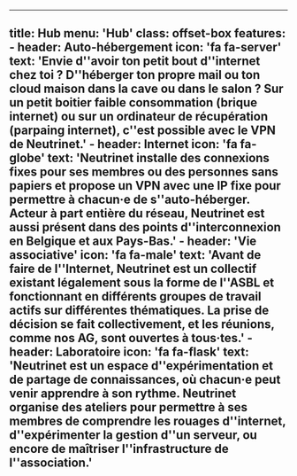---

title: Hub
menu: 'Hub'
class: offset-box
features:
    - header: Auto-hébergement
      icon: 'fa fa-server'
      text: 'Envie d''avoir ton petit bout d''internet chez toi ? D''héberger ton propre mail ou ton cloud maison dans la cave ou dans le salon ? Sur un petit boitier faible consommation (brique internet) ou sur un ordinateur de récupération (parpaing internet), c''est possible avec le VPN de Neutrinet.'
    - header: Internet
      icon: 'fa fa-globe'
      text: 'Neutrinet installe des connexions fixes pour ses membres ou des personnes sans papiers et propose un VPN avec une IP fixe pour permettre à chacun·e de s''auto-héberger. Acteur à part entière du réseau, Neutrinet est aussi présent dans des points d''interconnexion en Belgique et aux Pays-Bas.'
    - header: 'Vie associative'
      icon: 'fa fa-male'
      text: 'Avant de faire de l''Internet, Neutrinet est un collectif existant légalement sous la forme de l''ASBL et fonctionnant en différents groupes de travail actifs sur différentes thématiques. La prise de décision se fait collectivement, et les réunions, comme nos AG, sont ouvertes à tous·tes.'
    - header: Laboratoire
      icon: 'fa fa-flask'
      text: 'Neutrinet est un espace d''expérimentation et de partage de connaissances, où chacun·e peut venir apprendre à son rythme. Neutrinet organise des ateliers pour permettre à ses membres de comprendre les rouages d''internet, d''expérimenter la gestion d''un serveur, ou encore de maîtriser l''infrastructure de l''association.'
---